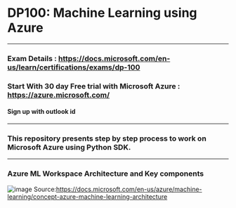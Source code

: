 # DP100: Machine Learning using Azure 
------------------------------------------------------------------------------------------------------------------------------------------------------------------------------
### Exam Details : https://docs.microsoft.com/en-us/learn/certifications/exams/dp-100
### Start With 30 day Free trial with Microsoft Azure : https://azure.microsoft.com/ 
#### Sign up with outlook id
------------------------------------------------------------------------------------------------------------------------------------------------------------------------------
### This repository presents step by step process to work on Microsoft Azure using Python SDK.
------------------------------------------------------------------------------------------------------------------------------------------------------------------------------
### Azure ML Workspace Architecture and Key components

![image](https://user-images.githubusercontent.com/56711596/121516299-aebcec80-ca0b-11eb-963b-63450e93e8d5.png)
Source:https://docs.microsoft.com/en-us/azure/machine-learning/concept-azure-machine-learning-architecture


